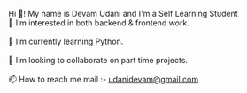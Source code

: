 Hi 👋! My name is Devam Udani and I'm a Self Learning Student
<br>👀 I’m interested in both backend & frontend work.</br>
<br>🌱 I’m currently learning Python.</br>
<br>💞️ I’m looking to collaborate on part time projects.</br>
<br>📫 How to reach me mail :- udanidevam@gmail.com</br>
